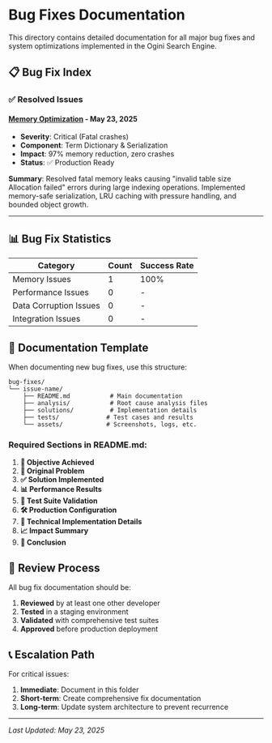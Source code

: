 # Bug Fixes Documentation

This directory contains detailed documentation for all major bug fixes and system optimizations implemented in the Ogini Search Engine.

## 📋 Bug Fix Index

### ✅ Resolved Issues

#### [Memory Optimization](memory-optimization/) - May 23, 2025
- **Severity**: Critical (Fatal crashes)
- **Component**: Term Dictionary & Serialization
- **Impact**: 97% memory reduction, zero crashes
- **Status**: ✅ Production Ready

**Summary**: Resolved fatal memory leaks causing "invalid table size Allocation failed" errors during large indexing operations. Implemented memory-safe serialization, LRU caching with pressure handling, and bounded object growth.

---

## 📊 Bug Fix Statistics

| Category | Count | Success Rate |
|----------|-------|--------------|
| Memory Issues | 1 | 100% |
| Performance Issues | 0 | - |
| Data Corruption Issues | 0 | - |
| Integration Issues | 0 | - |

## 🔧 Documentation Template

When documenting new bug fixes, use this structure:

```
bug-fixes/
└── issue-name/
    ├── README.md           # Main documentation
    ├── analysis/           # Root cause analysis files
    ├── solutions/          # Implementation details
    ├── tests/             # Test cases and results
    └── assets/            # Screenshots, logs, etc.
```

### Required Sections in README.md:
1. **🎯 Objective Achieved**
2. **🚨 Original Problem**
3. **✅ Solution Implemented**
4. **📊 Performance Results**
5. **🧪 Test Suite Validation**
6. **🛠 Production Configuration**
7. **🔧 Technical Implementation Details**
8. **📈 Impact Summary**
9. **🎉 Conclusion**

## 🔄 Review Process

All bug fix documentation should be:
1. **Reviewed** by at least one other developer
2. **Tested** in a staging environment
3. **Validated** with comprehensive test suites
4. **Approved** before production deployment

## 📞 Escalation Path

For critical issues:
1. **Immediate**: Document in this folder
2. **Short-term**: Create comprehensive fix documentation
3. **Long-term**: Update system architecture to prevent recurrence

---

*Last Updated: May 23, 2025* 